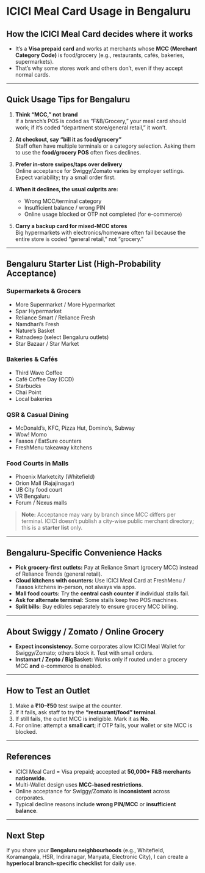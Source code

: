 # ICICI Meal Card Usage in Bengaluru

## How the ICICI Meal Card decides where it works
- It’s a **Visa prepaid card** and works at merchants whose **MCC (Merchant Category Code)** is food/grocery (e.g., restaurants, cafés, bakeries, supermarkets).  
- That’s why some stores work and others don’t, even if they accept normal cards.   

---

## Quick Usage Tips for Bengaluru
1. **Think “MCC,” not brand**  
   If a branch’s POS is coded as “F&B/Grocery,” your meal card should work; if it’s coded “department store/general retail,” it won’t.  

2. **At checkout, say “bill it as food/grocery”**  
   Staff often have multiple terminals or a category selection. Asking them to use the **food/grocery POS** often fixes declines.  

3. **Prefer in-store swipes/taps over delivery**  
   Online acceptance for Swiggy/Zomato varies by employer settings. Expect variability; try a small order first.   

4. **When it declines, the usual culprits are:**  
   - Wrong MCC/terminal category  
   - Insufficient balance / wrong PIN  
   - Online usage blocked or OTP not completed (for e-commerce)   

5. **Carry a backup card for mixed-MCC stores**  
   Big hypermarkets with electronics/homeware often fail because the entire store is coded “general retail,” not “grocery.”  

---

## Bengaluru Starter List (High-Probability Acceptance)

### Supermarkets & Grocers
- More Supermarket / More Hypermarket  
- Spar Hypermarket  
- Reliance Smart / Reliance Fresh  
- Namdhari’s Fresh  
- Nature’s Basket  
- Ratnadeep (select Bengaluru outlets)  
- Star Bazaar / Star Market  

### Bakeries & Cafés
- Third Wave Coffee  
- Café Coffee Day (CCD)  
- Starbucks  
- Chai Point  
- Local bakeries  

### QSR & Casual Dining
- McDonald’s, KFC, Pizza Hut, Domino’s, Subway  
- Wow! Momo  
- Faasos / EatSure counters  
- FreshMenu takeaway kitchens  

### Food Courts in Malls
- Phoenix Marketcity (Whitefield)  
- Orion Mall (Rajajinagar)  
- UB City food court  
- VR Bengaluru  
- Forum / Nexus malls  

> **Note:** Acceptance may vary by branch since MCC differs per terminal. ICICI doesn’t publish a city-wise public merchant directory; this is a **starter list** only.   

---

## Bengaluru-Specific Convenience Hacks
- **Pick grocery-first outlets:** Pay at Reliance Smart (grocery MCC) instead of Reliance Trends (general retail).  
- **Cloud kitchens with counters:** Use ICICI Meal Card at FreshMenu / Faasos kitchens in-person, not always via apps.  
- **Mall food courts:** Try the **central cash counter** if individual stalls fail.  
- **Ask for alternate terminal:** Some stalls keep two POS machines.  
- **Split bills:** Buy edibles separately to ensure grocery MCC billing.  

---

## About Swiggy / Zomato / Online Grocery
- **Expect inconsistency.** Some corporates allow ICICI Meal Wallet for Swiggy/Zomato; others block it. Test with small orders.   
- **Instamart / Zepto / BigBasket:** Works only if routed under a grocery MCC **and** e-commerce is enabled.  

---

## How to Test an Outlet
1. Make a **₹10–₹50** test swipe at the counter.  
2. If it fails, ask staff to try the **“restaurant/food” terminal**.  
3. If still fails, the outlet MCC is ineligible. Mark it as **No**.  
4. For online: attempt a **small cart**; if OTP fails, your wallet or site MCC is blocked.  

---

## References
- ICICI Meal Card = Visa prepaid; accepted at **50,000+ F&B merchants nationwide**.   
- Multi-Wallet design uses **MCC-based restrictions**.   
- Online acceptance for Swiggy/Zomato is **inconsistent** across corporates.   
- Typical decline reasons include **wrong PIN/MCC** or **insufficient balance**.   

---

## Next Step
If you share your **Bengaluru neighbourhoods** (e.g., Whitefield, Koramangala, HSR, Indiranagar, Manyata, Electronic City), I can create a **hyperlocal branch-specific checklist** for daily use.
